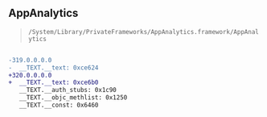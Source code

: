 ## AppAnalytics

> `/System/Library/PrivateFrameworks/AppAnalytics.framework/AppAnalytics`

```diff

-319.0.0.0.0
-  __TEXT.__text: 0xce624
+320.0.0.0.0
+  __TEXT.__text: 0xce6b0
   __TEXT.__auth_stubs: 0x1c90
   __TEXT.__objc_methlist: 0x1250
   __TEXT.__const: 0x6460

```
